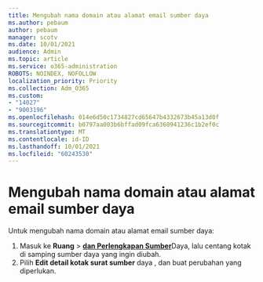 ```yaml
---
title: Mengubah nama domain atau alamat email sumber daya
ms.author: pebaum
author: pebaum
manager: scotv
ms.date: 10/01/2021
audience: Admin
ms.topic: article
ms.service: o365-administration
ROBOTS: NOINDEX, NOFOLLOW
localization_priority: Priority
ms.collection: Adm_O365
ms.custom:
- "14027"
- "9003196"
ms.openlocfilehash: 014e6d50c1734827cd65647b4332673b45a13d0f
ms.sourcegitcommit: b0797aa003b6bffad09fca6360941236c1b2ef0c
ms.translationtype: MT
ms.contentlocale: id-ID
ms.lasthandoff: 10/01/2021
ms.locfileid: "60243530"
---
```

# <a name="change-the-domain-name-or-email-address-of-a-resource"></a>Mengubah nama domain atau alamat email sumber daya

Untuk mengubah nama domain atau alamat email sumber daya:

1. Masuk ke **Ruang**  >  [**dan Perlengkapan Sumber**](https://admin.microsoft.com/#/ResourceMailbox)Daya, lalu centang kotak di samping sumber daya yang ingin diubah.
1. Pilih **Edit detail kotak surat sumber** daya , dan buat perubahan yang diperlukan.
